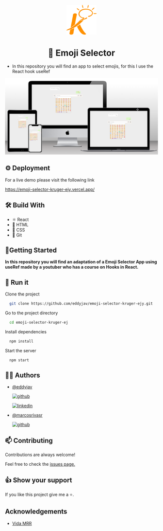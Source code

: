 <p align="center">
<img src='src/img/logoKrB.png' width='100px'>
</p>

<h1 align="center"> 🙂 Emoji Selector</h1>

- In this repository you will find an app to select emojis, for this I use the React hook useRef

<img src='src/img/mockup_Emoji.png'>

## ⚙️ Deployment

For a live demo please visit the following link

https://emoji-selector-kruger-ejy.vercel.app/

## 🛠 Build With

- ⚛️ React
- 🧱 HTML
- 🎨 CSS
- 🚀 Git

## 🔌Getting Started

**In this repository you will find an adaptation of a Emoji Selector App using useRef made by a youtuber who has a course on Hooks in React.**

## 🚀 Run it

Clone the project

```bash
  git clone https://github.com/eddyjav/emoji-selector-kruger-ejy.git
```

Go to the project directory

```bash
  cd emoji-selector-kruger-ej
```

Install dependencies

```bash
  npm install
```

Start the server

```bash
  npm start
```

## 👨‍💻 Authors

- [@eddyjav](https://github.com/eddyjav/)

  [![github](https://img.shields.io/badge/Github-171515?style=for-the-badge&logo=github&logoColor=white)](https://github.com/eddyjav)

  [![linkedin](https://img.shields.io/badge/linkedin-0A66C2?style=for-the-badge&logo=linkedin&logoColor=white)](https://www.linkedin.com/in/javier-yanez-st/)

- [@marcosrivasr](https://github.com/marcosrivasr)

  [![github](https://img.shields.io/badge/Github-171515?style=for-the-badge&logo=github&logoColor=white)](https://github.com/marcosrivasr)

## 📫 Contributing

Contributions are always welcome!

Feel free to check the [issues page.](https://github.com/eddyjav/to-do-list-kruger/issues)

## 👍 Show your support

If you like this project give me a ⭐.

## Acknowledgements

- [Vida MRR](https://www.youtube.com/watch?v=oT-feDPuJmk&t=13187s)
